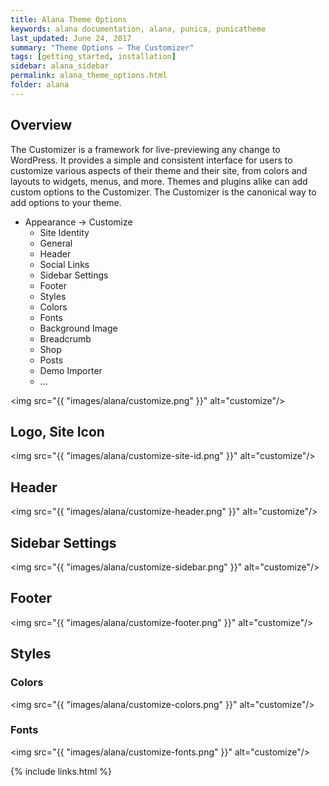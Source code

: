```yaml
---
title: Alana Theme Options
keywords: alana documentation, alana, punica, punicatheme
last_updated: June 24, 2017
summary: "Theme Options – The Customizer"
tags: [getting_started, installation]
sidebar: alana_sidebar
permalink: alana_theme_options.html
folder: alana
---
```


## Overview

The Customizer is a framework for live-previewing any change to WordPress. It provides a simple and consistent interface for users to customize various aspects of their theme and their site, from colors and layouts to widgets, menus, and more. Themes and plugins alike can add custom options to the Customizer. The Customizer is the canonical way to add options to your theme.

* Appearance -> Customize
  * Site Identity
  * General
  * Header
  * Social Links
  * Sidebar Settings
  * Footer
  * Styles
   * Colors
   * Fonts
   * Background Image
   * Breadcrumb
  * Shop
  * Posts
  * Demo Importer
  * ...

<img src="{{ "images/alana/customize.png" }}" alt="customize"/>

## Logo, Site Icon

<img src="{{ "images/alana/customize-site-id.png" }}" alt="customize"/>

## Header

<img src="{{ "images/alana/customize-header.png" }}" alt="customize"/>

## Sidebar Settings

<img src="{{ "images/alana/customize-sidebar.png" }}" alt="customize"/>

## Footer

<img src="{{ "images/alana/customize-footer.png" }}" alt="customize"/>

## Styles

### Colors

<img src="{{ "images/alana/customize-colors.png" }}" alt="customize"/>

### Fonts

<img src="{{ "images/alana/customize-fonts.png" }}" alt="customize"/>

{% include links.html %}
